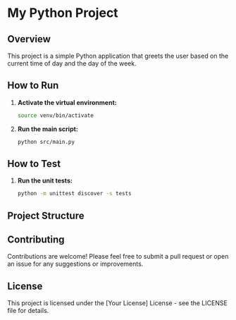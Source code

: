 # My Python Project

## Overview
This project is a simple Python application that greets the user based on the current time of day and the day of the week.

## How to Run

1. **Activate the virtual environment:**
    ```bash
    source venv/bin/activate
    ```

2. **Run the main script:**
    ```bash
    python src/main.py
    ```

## How to Test

1. **Run the unit tests:**
    ```bash
    python -m unittest discover -s tests
    ```

## Project Structure


## Contributing
Contributions are welcome! Please feel free to submit a pull request or open an issue for any suggestions or improvements.

## License
This project is licensed under the [Your License] License - see the LICENSE file for details.